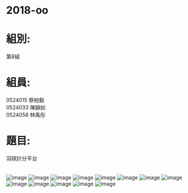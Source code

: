 # 2018-oo</br>
# 組別:
第8組</br>
# 組員:
0524015 蔡柏毅</br>
0524033 陳韻如</br>
0524058 林禹彤</br>
# 題目:
羽球計分平台</br>
</br>
</br>
![image](https://github.com/0524015/0524015/blob/master/1546430109835.jpg)
![image](https://github.com/0524015/0524015/blob/master/1546430137452.jpg)
![image](https://github.com/0524015/0524015/blob/master/382.jpg)
![image](https://github.com/0524015/0524015/blob/master/497.jpg)
![image](https://github.com/0524015/0524015/blob/master/5449.jpg)
![image](https://github.com/0524015/0524015/blob/master/62.jpg)
![image](https://github.com/0524015/0524015/blob/master/2345.jpg)
![image](https://github.com/0524015/0524015/blob/master/1231.jpg)
![image](https://github.com/0524015/0524015/blob/master/12346.jpg)
![image](https://github.com/0524015/0524015/blob/master/4241.jpg)
![image](https://github.com/0524015/0524015/blob/master/349.jpg)
![image](https://github.com/0524015/0524015/blob/master/2323537.jpg)
![image](https://github.com/0524015/0524015/blob/master/2348.jpg)


